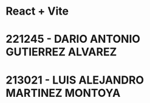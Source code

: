 # React + Vite

# 221245 - DARIO ANTONIO GUTIERREZ ALVAREZ
# 213021 - LUIS ALEJANDRO MARTINEZ MONTOYA
